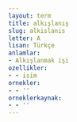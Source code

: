 ```yaml
---
layout: term
title: alkışlanış
slug: alkislanis
letter: A
lisan: Türkçe
anlamlar:
- Alkışlanmak işi
ozellikler:
- - isim
ornekler:
- - ''
orneklerkaynak:
- - ''
---
```

